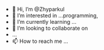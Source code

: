 - 👋 Hi, I’m @Zhyparkul
- 👀 I’m interested in ...programming,
- 🌱 I’m currently learning ...
- 💞️ I’m looking to collaborate on 
- ...
- 📫 How to reach me ...

<!---
Zhyparkul/Zhyparkul is a ✨ special ✨ repository because its `README.md` (this file) appears on your GitHub profile.
You can click the Preview link to take a look at your changes.
--->
